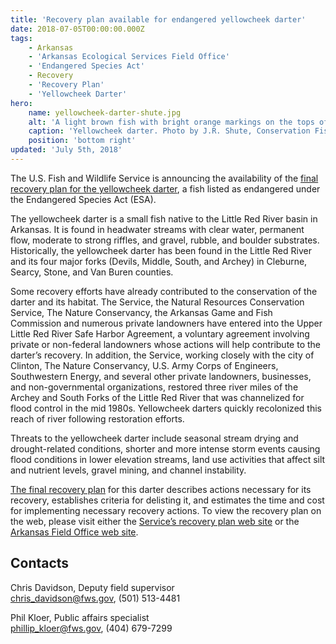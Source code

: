 ```yaml
---
title: 'Recovery plan available for endangered yellowcheek darter'
date: 2018-07-05T00:00:00.000Z
tags:
    - Arkansas
    - 'Arkansas Ecological Services Field Office'
    - 'Endangered Species Act'
    - Recovery
    - 'Recovery Plan'
    - 'Yellowcheek Darter'
hero:
    name: yellowcheek-darter-shute.jpg
    alt: 'A light brown fish with bright orange markings on the tops of its fins.'
    caption: 'Yellowcheek darter. Photo by J.R. Shute, Conservation Fisheries, Inc.'
    position: 'bottom right'
updated: 'July 5th, 2018'
---
```


The U.S. Fish and Wildlife Service is announcing the availability of the [final recovery plan for the yellowcheek darter](https://ecos.fws.gov/docs/recovery_plan/Final%202018%20Yellowcheek%20darter%20RP_1.pdf), a fish listed as endangered under the Endangered Species Act (ESA).

The yellowcheek darter is a small fish native to the Little Red River basin in Arkansas.  It is  found in headwater streams with clear water,  permanent flow, moderate to strong riffles, and gravel, rubble, and boulder substrates.  Historically, the yellowcheek darter has been found in the Little Red River and its four major forks (Devils, Middle, South, and Archey) in Cleburne, Searcy, Stone, and Van Buren counties.

Some recovery efforts have already contributed to the conservation of the darter and its habitat. The Service, the Natural Resources Conservation Service, The Nature Conservancy, the Arkansas Game and Fish Commission and numerous private landowners have entered into the Upper Little Red River Safe Harbor Agreement, a voluntary agreement involving private or non-federal landowners whose actions will help contribute to the darter’s recovery.  In addition, the Service, working closely with the city of Clinton, The Nature Conservancy, U.S. Army Corps of Engineers, Southwestern Energy, and several other private landowners, businesses, and non-governmental organizations, restored three river miles of the Archey and South Forks of the Little Red River that was channelized for flood control in the mid 1980s.  Yellowcheek darters quickly recolonized this reach of river following restoration efforts.

Threats to the yellowcheek darter include seasonal stream drying and drought-related conditions, shorter and more intense storm events causing flood conditions in lower elevation streams, land use activities that affect silt and nutrient levels, gravel mining, and channel instability.

[The final recovery plan](https://ecos.fws.gov/docs/recovery_plan/Final%202018%20Yellowcheek%20darter%20RP_1.pdf) for this darter describes actions necessary for its recovery, establishes criteria for delisting it, and estimates the time and cost for implementing necessary recovery actions.  To view the recovery plan on the web, please visit either the [Service’s recovery plan web site](https://www.fws.gov/endangered/species/recovery-plans.html) or the [Arkansas Field Office web site](https://www.fws.gov/arkansas-es).

## Contacts

Chris Davidson, Deputy field supervisor  
[chris_davidson@fws.gov](mailto:chris_davidson@fws.gov), (501) 513-4481

Phil Kloer, Public affairs specialist  
[phillip_kloer@fws.gov](mailto:phillip_kloer@fws.gov), (404) 679-7299